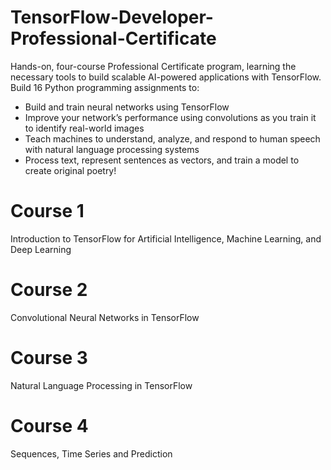 # TensorFlow-Developer-Professional-Certificate
 Hands-on, four-course Professional Certificate program, learning the necessary tools to build scalable AI-powered applications with TensorFlow. 
 Build 16 Python programming assignments to: 

- Build and train neural networks using TensorFlow
- Improve your network’s performance using convolutions as you train it to identify real-world images
- Teach machines to understand, analyze, and respond to human speech with natural language processing systems
- Process text, represent sentences as vectors, and train a model to create original poetry!

# Course 1
 Introduction to TensorFlow for Artificial Intelligence, Machine Learning, and Deep Learning

# Course 2
 Convolutional Neural Networks in TensorFlow

# Course 3
 Natural Language Processing in TensorFlow

# Course 4
 Sequences, Time Series and Prediction

